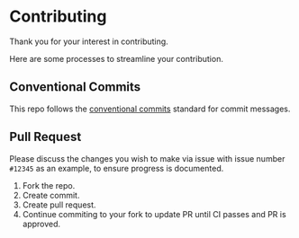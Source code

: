 # Contributing

Thank you for your interest in contributing.

Here are some processes to streamline your contribution.

## Conventional Commits

This repo follows the [conventional commits](https://www.conventionalcommits.org/en/v1.0.0/) standard for commit messages.

## Pull Request

Please discuss the changes you wish to make via issue with issue number `#12345` as an example, to ensure progress is documented.

1. Fork the repo.
2. Create commit.
3. Create pull request.
4. Continue commiting to your fork to update PR until CI passes and PR is approved.